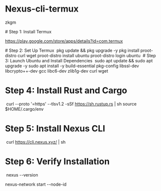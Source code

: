 # Nexus-cli-termux
zkgm

‎# Step 1: Install Termux 

‎https://play.google.com/store/apps/details?id=com.termux

‎# Step 2: Set Up Termux 
‎
‎pkg update && pkg upgrade -y
‎pkg install proot-distro curl wget
‎proot-distro install ubuntu
‎proot-distro login ubuntu
‎
‎# Step 3: Launch Ubuntu and Install Dependencies
‎
‎sudo apt update && sudo apt upgrade -y
‎sudo apt install -y build-essential pkg-config libssl-dev libcrypto++-dev gcc libc6-dev zlib1g-dev curl wget
‎
# ‎Step 4: Install Rust and Cargo
‎
‎curl --proto '=https' --tlsv1.2 -sSf https://sh.rustup.rs | sh
‎source $HOME/.cargo/env
‎
# ‎Step 5: Install Nexus CLI
‎
‎curl https://cli.nexus.xyz/ | sh
‎
# ‎Step 6: Verify Installation
‎
‎nexus --version

‎nexus-network start --node-id <Your-id>
